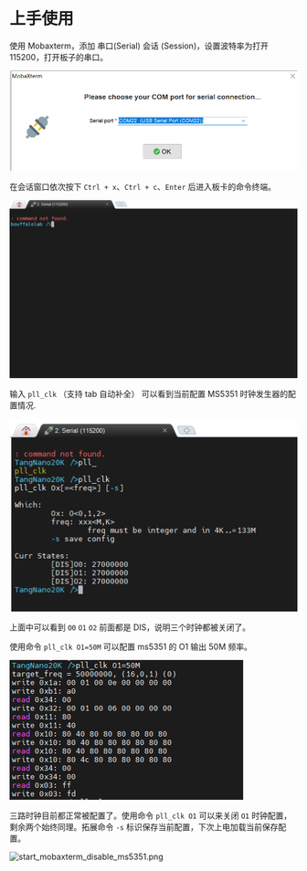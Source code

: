# 上手使用

使用 Mobaxterm，添加 串口(Serial) 会话 (Session)，设置波特率为打开 115200，打开板子的串口。

![start_mobaxterm_open_serial](./../assets/start/start_mobaxterm_open_serial.png)

在会话窗口依次按下 `Ctrl + x`、`Ctrl + c`、`Enter` 后进入板卡的命令终端。

![start_mobaxterm_serial_terminal](./../assets/start/start_mobaxterm_serial_terminal.png)

输入 `pll_clk` （支持 tab 自动补全） 可以看到当前配置 MS5351 时钟发生器的配置情况.

![start_mobaxterm_ms5351_state.png](./../assets/start/start_mobaxterm_ms5351_state.png)

上面中可以看到 `O0` `O1` `O2` 前面都是 DIS，说明三个时钟都被关闭了。

使用命令 `pll_clk O1=50M` 可以配置 ms5351 的 O1 输出 50M 频率。

![start_mobaxterm_set_ms5351_o1_50m_output.png](./../assets/start/start_mobaxterm_set_ms5351_o1_50m_output.png)

三路时钟目前都正常被配置了。使用命令 `pll_clk O1` 可以来关闭 `O1` 时钟配置，剩余两个始终同理。拓展命令 `-s` 标识保存当前配置，下次上电加载当前保存配置。

![start_mobaxterm_disable_ms5351.png](./../assets/start/start_mobaxterm_disable_ms5351.png)